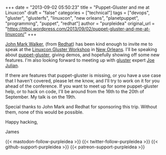 +++
date = "2013-09-02 05:50:23"
title = "Puppet-Gluster and me at Linuxcon"
draft = "false"
categories = ["technical"]
tags = ["devops", "gluster", "glusterfs", "linuxcon", "new orleans", "planetpuppet", "programming", "puppet", "redhat"]
author = "purpleidea"
original_url = "https://ttboj.wordpress.com/2013/09/02/puppet-gluster-and-me-at-linuxcon/"
+++

<a href="http://www.johnmark.org/blog/">John Mark Walker</a>, (from <a href="http://www.redhat.com/">Redhat</a>) has been kind enough to invite me to speak at the <a href="https://events.linuxfoundation.org/events/linuxcon-north-america/program/co-located-events">Linuxcon Gluster Workshop</a> in <a href="https://events.linuxfoundation.org/events/linuxcon-north-america/extend-the-experience/about-new-orleans">New Orleans</a>. I'll be speaking about <a href="https://github.com/purpleidea/puppet-gluster">puppet-gluster</a>, giving demos, and hopefully showing off some new features. I'm also looking forward to meeting up with <a href="http://www.gluster.org/">gluster</a> expert <a href="http://joejulian.name/">Joe Julian</a>.

If there are features that puppet-gluster is missing, or you have a use case that I haven't covered, please let me know, and I'll try to work on it for you ahead of the conference. If you want to meet up for some puppet-gluster help, or to hack on code, I'll be around from the 16th to the 20th of September. My talk is on the 19th.

Special thanks to John Mark and Redhat for sponsoring this trip. Without them, none of this would be possible.

Happy hacking,

James

{{< mastodon-follow-purpleidea >}}
{{< twitter-follow-purpleidea >}}
{{< github-support-purpleidea >}}
{{< patreon-support-purpleidea >}}
